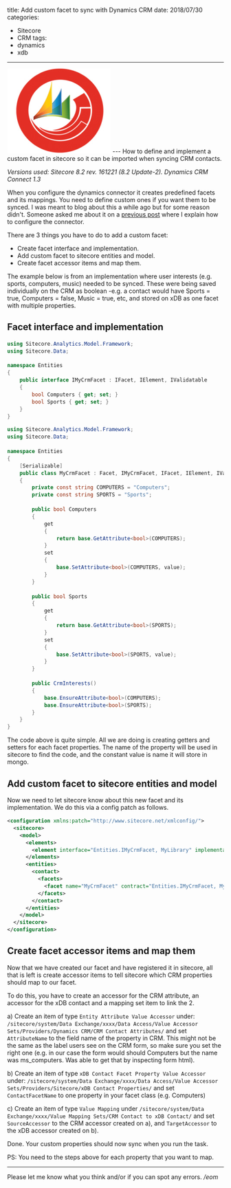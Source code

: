 title: Add custom facet to sync with Dynamics CRM
date: 2018/07/30
categories:
- Sitecore
- CRM
tags:
- dynamics
- xdb

---
<img class="hero-img" src="/images/sitecore-dynamics.jpg" alt="Sitecore Microsoft Dynamics CRM">
---
How to define and implement a custom facet in sitecore so it can be imported when syncing CRM contacts.
<!-- more -->

*Versions used: Sitecore 8.2 rev. 161221 (8.2 Update-2). Dynamics CRM Connect 1.3*

When you configure the dynamics connector it creates predefined facets and its mappings. You need to define custom ones if you want them to be synced. I was meant to blog about this a while ago but for some reason didn't. Someone asked me about it on a [previous post](http://josedbaez.com/2018/02/sitecore-dynamics-connector/) where I explain how to configure the connector.

There are 3 things you have to do to add a custom facet:
* Create facet interface and implementation.
* Add custom facet to sitecore entities and model.
* Create facet accessor items and map them.

The example below is from an implementation where user interests (e.g. sports, computers, music) needed to be synced. These were being saved individually on the CRM as boolean -e.g. a contact would have Sports = true, Computers = false, Music = true, etc, and stored on xDB as one facet with multiple properties.

## Facet interface and implementation ##
``` csharp
using Sitecore.Analytics.Model.Framework;
using Sitecore.Data;

namespace Entities
{
    public interface IMyCrmFacet : IFacet, IElement, IValidatable
    {
        bool Computers { get; set; }
        bool Sports { get; set; }
    }
}
```
``` csharp
using Sitecore.Analytics.Model.Framework;
using Sitecore.Data;

namespace Entities
{
    [Serializable]
    public class MyCrmFacet : Facet, IMyCrmFacet, IFacet, IElement, IValidatable
    {
        private const string COMPUTERS = "Computers";
        private const string SPORTS = "Sports";

        public bool Computers
        {
            get
            {
                return base.GetAttribute<bool>(COMPUTERS);
            }
            set
            {
                base.SetAttribute<bool>(COMPUTERS, value);
            }
        }

        public bool Sports
        {
            get
            {
                return base.GetAttribute<bool>(SPORTS);
            }
            set
            {
                base.SetAttribute<bool>(SPORTS, value);
            }
        }

        public CrmInterests()
        {
            base.EnsureAttribute<bool>(COMPUTERS);
            base.EnsureAttribute<bool>(SPORTS);
        }
    }
}
```
The code above is quite simple. All we are doing is creating getters and setters for each facet properties. The name of the property will be used in sitecore to find the code, and the constant value is name it will store in mongo.

## Add custom facet to sitecore entities and model ##
Now we need to let sitecore know about this new facet and its implementation. We do this via a config patch as follows.
``` xml
<configuration xmlns:patch="http://www.sitecore.net/xmlconfig/">
  <sitecore>
    <model>
      <elements>
        <element interface="Entities.IMyCrmFacet, MyLibrary" implementation="Entities.MyCrmFacet, MyLibrary"/>
      </elements>
      <entities>
        <contact>
          <facets>
            <facet name="MyCrmFacet" contract="Entities.IMyCrmFacet, MyLibrary" />
          </facets>
        </contact>
      </entities>
    </model>
  </sitecore>
</configuration>
```

## Create facet accessor items and map them ##
Now that we have created our facet and have registered it in sitecore, all that is left is create accessor items to tell sitecore which CRM properties should map to our facet.

To do this, you have to create an accessor for the CRM attribute, an accessor for the xDB contact and a mapping set item to link the 2.

a) Create an item of type `Entity Attribute Value Accessor` under: 
`/sitecore/system/Data Exchange/xxxx/Data Access/Value Accessor Sets/Providers/Dynamics CRM/CRM Contact Attributes/` and set `AttributeName` to the field name of the property in CRM. This might not be the same as the label users see on the CRM form, so make sure you set the right one (e.g. in our case the form would should Computers but the name was ms_computers. Was able to get that by inspecting form html).

b) Create an item of type `xDB Contact Facet Property Value Accessor` under: `/sitecore/system/Data Exchange/xxxx/Data Access/Value Accessor Sets/Providers/Sitecore/xDB Contact Properties/` and set `ContactFacetName` to one property in your facet class (e.g. Computers)

c) Create an item of type `Value Mapping` under `/sitecore/system/Data Exchange/xxxx/Value Mapping Sets/CRM Contact to xDB Contact/`
and set `SourceAccessor` to the CRM accessor created on a), and `TargetAccessor` to the xDB accessor created on b).

Done. Your custom properties should now sync when you run the task. 

PS: You need to the steps above for each property that you want to map.

---

Please let me know what you think and/or if you can spot any errors.
*/eom*
